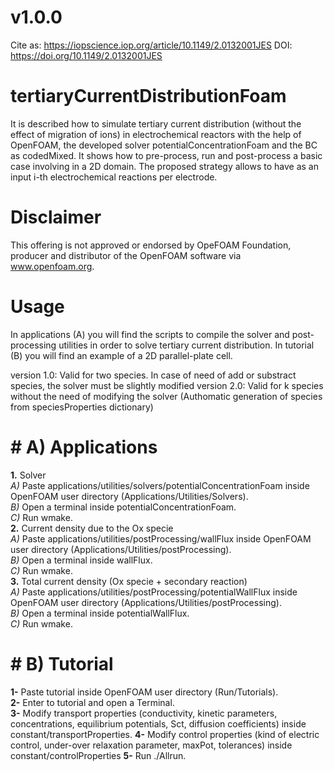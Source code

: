 # v1.0.0

Cite as: https://iopscience.iop.org/article/10.1149/2.0132001JES
DOI: https://doi.org/10.1149/2.0132001JES

# tertiaryCurrentDistributionFoam
It is described how to simulate tertiary current distribution (without the effect of migration of ions) in electrochemical reactors with the help of OpenFOAM, the developed solver potentialConcentrationFoam and the BC as codedMixed. It shows how to pre-process, run and post-process a basic case involving in a 2D domain. 
The proposed strategy allows to have as an input i-th electrochemical reactions per electrode.

# Disclaimer
This offering is not approved or endorsed by OpeFOAM Foundation, producer and distributor of the OpenFOAM software via www.openfoam.org.

# Usage
In applications (A) you will find the scripts to compile the solver and post-processing utilities in order to solve tertiary current distribution.
In tutorial (B) you will find an example of a 2D parallel-plate cell. 

version 1.0: Valid for two species. In case of need of add or substract species, the solver must be slightly modified
version 2.0: Valid for k species without the need of modifying the solver (Authomatic generation of species from speciesProperties dictionary)

# #  A) Applications
**1.**  Solver  
_A)_ Paste applications/utilities/solvers/potentialConcentrationFoam inside OpenFOAM user directory (Applications/Utilities/Solvers).  
_B)_ Open a terminal inside potentialConcentrationFoam.  
_C)_ Run wmake.  
**2.**  Current density due to the Ox specie  
_A)_ Paste applications/utilities/postProcessing/wallFlux inside OpenFOAM user directory (Applications/Utilities/postProcessing).  
_B)_ Open a terminal inside wallFlux.  
_C)_ Run wmake.  
**3.**  Total current density (Ox specie + secondary reaction)  
_A)_ Paste applications/utilities/postProcessing/potentialWallFlux inside OpenFOAM user directory (Applications/Utilities/postProcessing).  
_B)_ Open a terminal inside potentialWallFlux.  
_C)_ Run wmake.  


# #  B) Tutorial
**1-** Paste tutorial inside OpenFOAM user directory (Run/Tutorials).  
**2-** Enter to tutorial and open a Terminal.  
**3-** Modify transport properties (conductivity, kinetic parameters, concentrations, equilibrium potentials, Sct, diffusion coefficients) inside constant/transportProperties.
**4-** Modify control properties (kind of electric control, under-over relaxation parameter, maxPot, tolerances) inside constant/controlProperties 
**5-** Run ./Allrun.  

